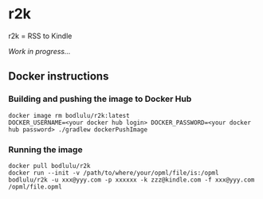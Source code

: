 # r2k

r2k = RSS to Kindle

*Work in progress...*

## Docker instructions

### Building and pushing the image to Docker Hub

```
docker image rm bodlulu/r2k:latest
DOCKER_USERNAME=<your docker hub login> DOCKER_PASSWORD=<your docker hub password> ./gradlew dockerPushImage
```

### Running the image

```
docker pull bodlulu/r2k
docker run --init -v /path/to/where/your/opml/file/is:/opml bodlulu/r2k -u xxx@yyy.com -p xxxxxx -k zzz@kindle.com -f xxx@yyy.com /opml/file.opml
```
